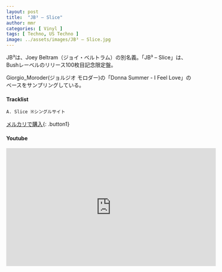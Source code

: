 ```yaml
---
layout: post
title:  "JB³ – Slice"
author: mmr
categories: [ Vinyl ]
tags: [ Techno, US Techno ]
image: ../assets/images/JB³ – Slice.jpg
---
```


JB³は、Joey Beltram（ジョイ・ベルトラム）の別名義。「JB³ – Slice」は、Bushレーベルのリリース100枚目記念限定盤。

Giorgio_Moroder(ジョルジオ モロダー)の「Donna Summer - I Feel Love」のベースをサンプリングしている。

#### Tracklist
```md
A. Slice ※シングルサイト
```

[メルカリで購入](https://jp.mercari.com/item/m94882397625?afid=6142608987){: .button1}

#### Youtube
<iframe width="560" height="315" src="https://www.youtube.com/embed/NWyFWE0C3e0?si=KOcOhC_N94CZOfLK" title="YouTube video player" frameborder="0" allow="accelerometer; autoplay; clipboard-write; encrypted-media; gyroscope; picture-in-picture; web-share" referrerpolicy="strict-origin-when-cross-origin" allowfullscreen></iframe>